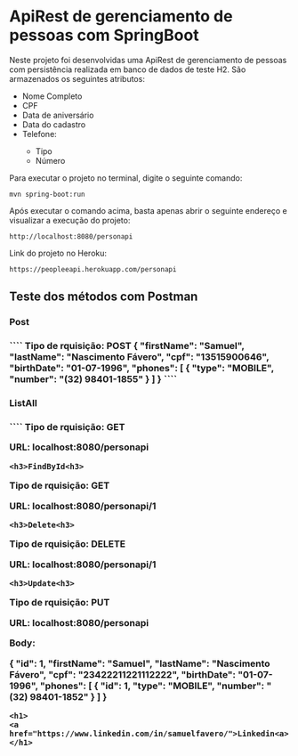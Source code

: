 <h1>ApiRest de gerenciamento de pessoas com SpringBoot </h1>
Neste projeto foi desenvolvidas uma ApiRest de gerenciamento de pessoas com persistência realizada em banco de dados
de teste H2. São armazenados os seguintes atributos:
<ul>
    <li>Nome Completo</li>
    <li>CPF</li>
    <li>Data de aniversário</li>
    <li>Data do cadastro</li>
    <li>Telefone: </li>
    <ul>
    <li>Tipo</li>
    <li>Número</li>
    </ul>
</ul>

Para executar o projeto no terminal, digite o seguinte comando:<br>
```
mvn spring-boot:run
```
Após executar o comando acima, basta apenas abrir o seguinte endereço e visualizar a execução do projeto:<br>
```
http://localhost:8080/personapi
```
Link do projeto no Heroku:<br>
````
https://peopleeapi.herokuapp.com/personapi
````
<h2>Teste dos métodos com Postman</h2>
<h3>Post<h3>
````
Tipo de rquisição: POST
{
    "firstName": "Samuel",
    "lastName": "Nascimento Fávero",
    "cpf": "13515900646",
    "birthDate": "01-07-1996",
    "phones": [
        {
        "type": "MOBILE",
        "number": "(32) 98401-1855"
    }
    ]
}
````
<h3>ListAll<h3>
````
Tipo de rquisição: GET

URL: localhost:8080/personapi
````
<h3>FindById<h3>
````
Tipo de rquisição: GET

URL: localhost:8080/personapi/1
````
<h3>Delete<h3>
````
Tipo de rquisição: DELETE

URL: localhost:8080/personapi/1
````
<h3>Update<h3>
````
Tipo de rquisição: PUT

URL: localhost:8080/personapi

Body:

{
    "id": 1,
    "firstName": "Samuel",
    "lastName": "Nascimento Fávero",
    "cpf": "23422211221112222",
    "birthDate": "01-07-1996",
    "phones": [
        {
            "id": 1,
            "type": "MOBILE",
            "number": "(32) 98401-1852"
        }
    ]
}
````
<h1>
<a href="https://www.linkedin.com/in/samuelfavero/">Linkedin<a>
</h1>